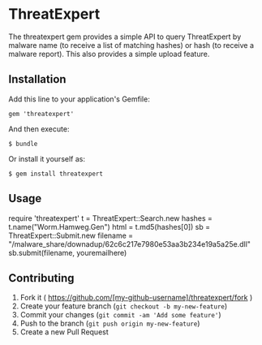 # ThreatExpert

The threatexpert gem provides a simple API to query ThreatExpert by malware name (to receive a list of matching hashes) or hash (to receive a malware report).  This also provides a simple upload feature.

## Installation

Add this line to your application's Gemfile:

    gem 'threatexpert'

And then execute:

    $ bundle

Or install it yourself as:

    $ gem install threatexpert

## Usage

  require 'threatexpert'
  t = ThreatExpert::Search.new
  hashes = t.name("Worm.Hamweg.Gen")
  html = t.md5(hashes[0])
  sb = ThreatExpert::Submit.new
  filename = "/malware_share/downadup/62c6c217e7980e53aa3b234e19a5a25e.dll"
  sb.submit(filename, youremailhere)

## Contributing

1. Fork it ( https://github.com/[my-github-username]/threatexpert/fork )
2. Create your feature branch (`git checkout -b my-new-feature`)
3. Commit your changes (`git commit -am 'Add some feature'`)
4. Push to the branch (`git push origin my-new-feature`)
5. Create a new Pull Request
